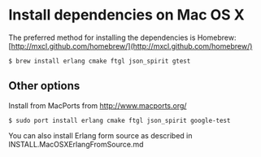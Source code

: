 Install dependencies on Mac OS X
================================

The preferred method for installing the dependencies is Homebrew: [http://mxcl.github.com/homebrew/](http://mxcl.github.com/homebrew/)

    $ brew install erlang cmake ftgl json_spirit gtest

Other options
-------------

Install from MacPorts from http://www.macports.org/

    $ sudo port install erlang cmake ftgl json_spirit google-test 

You can also install Erlang form source as described in INSTALL.MacOSXErlangFromSource.md


